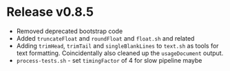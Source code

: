 # Release v0.8.5

- Removed deprecated bootstrap code
- Added `truncateFloat` and `roundFloat` and `float.sh` and related
- Adding `trimHead`, `trimTail` and `singleBlankLines` to `text.sh` as tools for text formatting. Coincidentally also cleaned up the `usageDocument` output.
- `process-tests.sh` - set `timingFactor` of 4 for slow pipeline maybe
